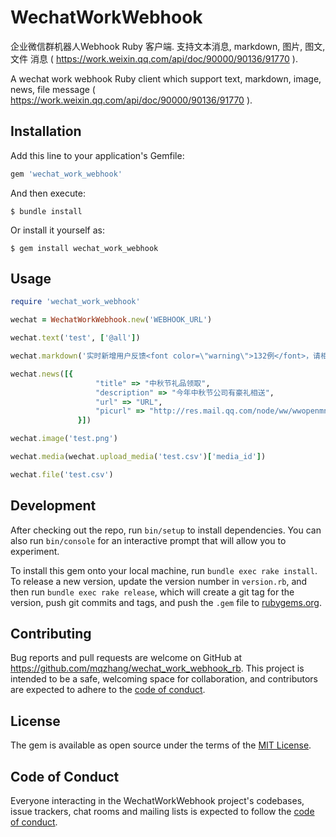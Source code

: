 # WechatWorkWebhook

企业微信群机器人Webhook Ruby 客户端. 支持文本消息, markdown, 图片, 图文, 文件 消息 ( https://work.weixin.qq.com/api/doc/90000/90136/91770 ).

A wechat work webhook Ruby client which support text, markdown, image, news, file message ( https://work.weixin.qq.com/api/doc/90000/90136/91770 ).

## Installation

Add this line to your application's Gemfile:

```ruby
gem 'wechat_work_webhook'
```

And then execute:

    $ bundle install

Or install it yourself as:

    $ gem install wechat_work_webhook

## Usage

```ruby
require 'wechat_work_webhook'

wechat = WechatWorkWebhook.new('WEBHOOK_URL')

wechat.text('test', ['@all'])

wechat.markdown('实时新增用户反馈<font color=\"warning\">132例</font>，请相关同事注意。')

wechat.news([{
                   "title" => "中秋节礼品领取",
                   "description" => "今年中秋节公司有豪礼相送",
                   "url" => "URL",
                   "picurl" => "http://res.mail.qq.com/node/ww/wwopenmng/images/independent/doc/test_pic_msg1.png"
               }])

wechat.image('test.png')

wechat.media(wechat.upload_media('test.csv')['media_id'])

wechat.file('test.csv')
```

## Development

After checking out the repo, run `bin/setup` to install dependencies. You can also run `bin/console` for an interactive prompt that will allow you to experiment.

To install this gem onto your local machine, run `bundle exec rake install`. To release a new version, update the version number in `version.rb`, and then run `bundle exec rake release`, which will create a git tag for the version, push git commits and tags, and push the `.gem` file to [rubygems.org](https://rubygems.org).

## Contributing

Bug reports and pull requests are welcome on GitHub at https://github.com/mqzhang/wechat_work_webhook_rb. This project is intended to be a safe, welcoming space for collaboration, and contributors are expected to adhere to the [code of conduct](https://github.com/mqzhang/wechat_work_webhook_rb/blob/master/CODE_OF_CONDUCT.md).


## License

The gem is available as open source under the terms of the [MIT License](https://opensource.org/licenses/MIT).

## Code of Conduct

Everyone interacting in the WechatWorkWebhook project's codebases, issue trackers, chat rooms and mailing lists is expected to follow the [code of conduct](https://github.com/mqzhang/wechat_work_webhook_rb/blob/master/CODE_OF_CONDUCT.md).
